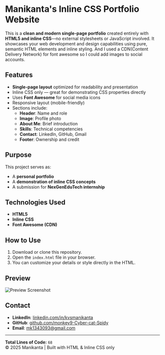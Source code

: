 # Manikanta's Inline CSS Portfolio Website

This is a **clean and modern single-page portfolio** created entirely with **HTML5 and inline CSS**—no external stylesheets or JavaScript involved. It showcases your web development and design capabilities using pure, semantic HTML elements and inline styling. And I used a CDN(Content Delivery Network) for font awesome so I could add images to social accounts.

## Features

- **Single-page layout** optimized for readability and presentation
- Inline CSS only — great for demonstrating CSS properties directly
- Uses **Font Awesome** for social media icons
- Responsive layout (mobile-friendly)
- Sections include:
  - **Header**: Name and role
  - **Image**: Profile photo
  - **About Me**: Brief introduction
  - **Skills**: Technical competencies
  - **Contact**: LinkedIn, GitHub, Gmail
  - **Footer**: Ownership and credit

## Purpose

This project serves as:
- A **personal portfolio**
- A **demonstration of inline CSS concepts**
- A submission for **NexGenEduTech internship**

## Technologies Used

- **HTML5**
- **Inline CSS**
- **Font Awesome (CDN)**

## How to Use

1. Download or clone this repository.
2. Open the `index.html` file in your browser.
3. You can customize your details or style directly in the HTML.

## Preview

![Preview Screenshot](https://i.ibb.co/s9gqNS1f/Screenshot-2025-05-05-180353.png)

## Contact

- **LinkedIn**: [linkedin.com/in/kvsmanikanta](https://www.linkedin.com/in/kvsmanikanta)
- **GitHub**: [github.com/monkey9-Cyber-cat-Spidy](https://github.com/monkey9-Cyber-cat-Spidy)
- **Email**: [mk1343093@gmail.com](mailto:mk1343093@gmail.com)

---

**Total Lines of Code:** `68`  
© 2025 Manikanta | Built with HTML & Inline CSS only
